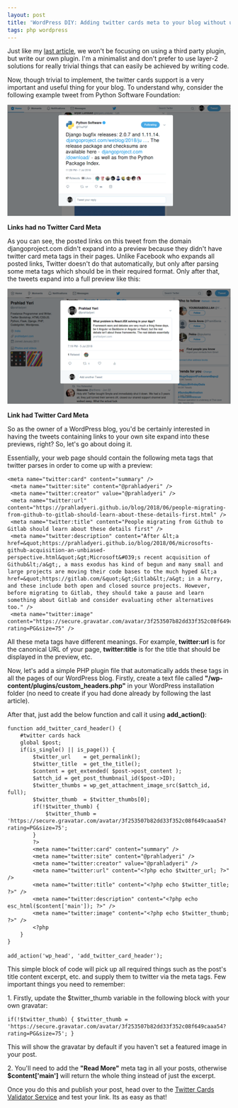 ```yaml
---
layout: post
title: 'WordPress DIY: Adding twitter cards meta to your blog without using an external plugin'
tags: php wordpress
---
```


Just like my [last article](https://prahladyeri.github.io/blog/2018/07/wordpress-diy-adding-google-analytics-script-to-your-blog.html), we won't be focusing on using a third party plugin, but write our own plugin. I'm a minimalist and don't prefer to use layer-2 solutions for really trivial things that can easily be achieved by writing code.<!--more-->

Now, though trivial to implement, the twitter cards support is a very important and useful thing for your blog. To understand why, consider the following example tweet from Python Software Foundation:

![Links had no Twitter Card Meta](/uploads/2018/07/no_twitter_card.png)

**Links had no Twitter Card Meta**

As you can see, the posted links on this tweet from the domain djangoproject.com didn't expand into a preview because they didn't have twitter card meta tags in their pages. Unlike Facebook who expands all posted links, Twitter doesn't do that automatically, but only after parsing some meta tags which should be in their required format. Only after that, the tweets expand into a full preview like this:

![Link had Twitter Meta](/uploads/2018/07/twitter_card.png)

**Link had Twitter Card Meta**

So as the owner of a WordPress blog, you'd be certainly interested in having the tweets containing links to your own site expand into these previews, right? So, let's go about doing it.

Essentially, your web page should contain the following meta tags that twitter parses in order to come up with a preview:

    <meta name="twitter:card" content="summary" />
     <meta name="twitter:site" content="@prahladyeri" />
     <meta name="twitter:creator" value="@prahladyeri" />
     <meta name="twitter:url" content="https://prahladyeri.github.io/blog/2018/06/people-migrating-from-github-to-gitlab-should-learn-about-these-details-first.html" />
     <meta name="twitter:title" content="People migrating from Github to Gitlab should learn about these details first" />
     <meta name="twitter:description" content="After &lt;a href=&quot;https://prahladyeri.github.io/blog/2018/06/microsofts-github-acquisition-an-unbiased-perspective.html&quot;&gt;Microsoft&#039;s recent acquisition of Github&lt;/a&gt;, a mass exodus has kind of begun and many small and large projects are moving their code bases to the much hyped &lt;a href=&quot;https://gitlab.com/&quot;&gt;Gitlab&lt;/a&gt; in a hurry, and these include both open and closed source projects. However, before migrating to Gitlab, they should take a pause and learn something about Gitlab and consider evaluating other alternatives too." />
     <meta name="twitter:image" content="https://secure.gravatar.com/avatar/3f253507b82dd33f352c08f649caaa54?rating=PG&size=75" />

All these meta tags have different meanings. For example, **twitter:url** is for the canonical URL of your page, **twitter:title** is for the title that should be displayed in the preview, etc.

Now, let's add a simple PHP plugin file that automatically adds these tags in all the pages of our WordPress blog. Firstly, create a text file called **"/wp-content/plugins/custom\_headers.php"** in your WordPress installation folder (no need to create if you had done already by following the last article).

After that, just add the below function and call it using **add\_action()**:

    function add_twitter_card_header() {
        #twitter cards hack
        global $post;
        if(is_single() || is_page()) {
            $twitter_url    = get_permalink();
            $twitter_title  = get_the_title();
            $content = get_extended( $post->post_content );
            $attch_id = get_post_thumbnail_id($post->ID);
            $twitter_thumbs = wp_get_attachment_image_src($attch_id, full);
            $twitter_thumb  = $twitter_thumbs[0];
            if(!$twitter_thumb) {
                $twitter_thumb = 'https://secure.gravatar.com/avatar/3f253507b82dd33f352c08f649caaa54?rating=PG&size=75';
            }
            ?>
            <meta name="twitter:card" content="summary" />
            <meta name="twitter:site" content="@prahladyeri" />
            <meta name="twitter:creator" value="@prahladyeri" />
            <meta name="twitter:url" content="<?php echo $twitter_url; ?>" />
            <meta name="twitter:title" content="<?php echo $twitter_title; ?>" />
            <meta name="twitter:description" content="<?php echo esc_html($content['main']); ?>" />
            <meta name="twitter:image" content="<?php echo $twitter_thumb; ?>" />
            <?php
        }
    }

    add_action('wp_head', 'add_twitter_card_header');

This simple block of code will pick up all required things such as the post's title content excerpt, etc. and supply them to twitter via the meta tags. Few important things you need to remember:

1\. Firstly, update the \$twitter\_thumb variable in the following block with your own gravatar:

    if(!$twitter_thumb) { $twitter_thumb = 'https://secure.gravatar.com/avatar/3f253507b82dd33f352c08f649caaa54?rating=PG&size=75'; }

This will show the gravatar by default if you haven't set a featured image in your post.

2\. You'll need to add the **"Read More"** meta tag in all your posts, otherwise **\$content\['main'\]** will return the whole thing instead of just the excerpt.

Once you do this and publish your post, head over to the [Twitter Cards Validator Service](https://cards-dev.twitter.com/validator) and test your link. Its as easy as that!
